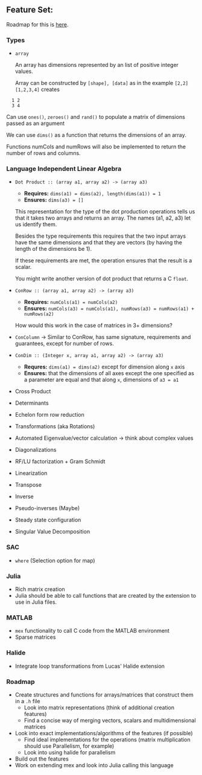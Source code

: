 ## Feature Set:
   
Roadmap for this is [here](#roadmap).

### Types
- ``array``
  
  An array has dimensions represented by an list of positive integer
  values.
    
  Array can be constructed by `[shape], [data]` as in the example `[2,2] [1,2,3,4]` creates
    
 ```
   1 2 
   3 4
 ```

  Can use `ones()`, `zeroes()` and `rand()` to populate a matrix of
  dimensions passed as an argument

  We can use `dims()` as a function that returns the dimensions of an
  array.

  Functions numCols and numRows will also be implemented to return the
  number of rows and columns.

### Language Independent Linear Algebra  
- `Dot Product :: (array a1, array a2) -> (array a3)`

  - **Requires:**  `dims(a1) = dims(a2), length(dims(a1)) = 1`
  - **Ensures:** `dims(a3) = []`
  
  This representation for the type of the dot production operations tells
  us that it takes two arrays and returns an array. The names (a1, a2, a3)
  let us identify them.
  
  Besides the type requirements this requires that the two input arrays
  have the same dimensions and that they are vectors (by having the length
  of the dimensions be 1).
  
  If these requirements are met, the operation ensures that the result is a scalar.
  
  You might write another version of dot product that returns a C ``float``.

- `ConRow :: (array a1, array a2) -> (array a3)`
  - **Requires:** `numCols(a1) = numCols(a2)`
  - **Ensures:** `numCols(a3) = numCols(a1), numRows(a3) = numRows(a1) + numRows(a2)`

  How would this work in the case of matrices in 3+ dimensions?

- `ConColumn`  -> Similar to ConRow, has same signature, requirements and
  guarantees, except for number of rows.

- `ConDim :: (Integer x, array a1, array a2) -> (array a3)`
  - **Requres:** `dims(a1) = dims(a2)` except for dimension along `x` axis
  - **Ensures:** that the dimensions of all axes except the one specified
	as a parameter are equal and that along `x`, dimensions of `a3 = a1`

- Cross Product
- Determinants
- Echelon form row reduction
- Transformations (aka Rotations)
- Automated Eigenvalue/vector calculation -> think about complex values
- Diagonalizations
- RF/LU factorization + Gram Schmidt
- Linearization
- Transpose
- Inverse
- Pseudo-inverses (Maybe)
- Steady state configuration
- Singular Value Decomposition
    
### SAC
- `where` (Selection option for map)
   
### Julia
- Rich matrix creation
- Julia should be able to call functions that are created by the extension to use in Julia files.
   
### MATLAB
- `mex` functionality to call C code from the MATLAB environment
- Sparse matrices
   
### Halide
- Integrate loop transformations from Lucas' Halide extension
   
### Roadmap
- Create structures and functions for arrays/matrices that construct them in a `.h` file
    - Look into matrix representations (think of additional creation features)
    - Find a concise way of merging vectors, scalars and multidimensional matrices
- Look into exact implementations/algorithms of the features (if possible)
    - Find ideal implementations for the operations (matrix multiplication should use Parallelism, for example)
    - Look into using halide for parallelism
- Build out the features
- Work on extending mex and look into Julia calling this language
